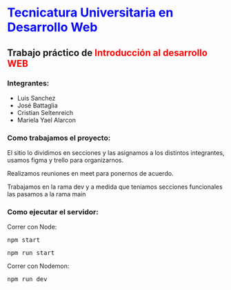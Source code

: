 
<img src="https://secretariaextension.uner.edu.ar/wp-content/uploads/2021/04/logo-original-maschico.png" alt="">
<h1 style="color: blue;">Tecnicatura Universitaria en Desarrollo Web</h1>
<h2>Trabajo práctico de <span style="color: red;">Introducción al desarrollo WEB</span></h1>

<h3>Integrantes:</h2>
<ul>
    <li>Luis Sanchez</li>
    <li>José Battaglia</li>
    <li>Cristian Seltenreich</li>
    <li>Mariela Yael Alarcon</li>
</ul>

<h3>Como trabajamos el proyecto:</h2>
<p>El sitio lo dividimos en secciones y las asignamos a los distintos integrantes, usamos figma y trello para organizarnos.</p>
<p>Realizamos reuniones en meet para ponernos de acuerdo.</p>
<p>Trabajamos en la rama dev y a medida que teniamos secciones funcionales las pasamos a la rama main</p>

<h3>Como ejecutar el servidor:</h2>
<p>Correr con Node:</p>
<p style="font-family:monospace;">npm start</p>
<p style="font-family:monospace;">npm run start</p>
<p>Correr con Nodemon: </p>
<p style="font-family:monospace;">npm run dev</p>